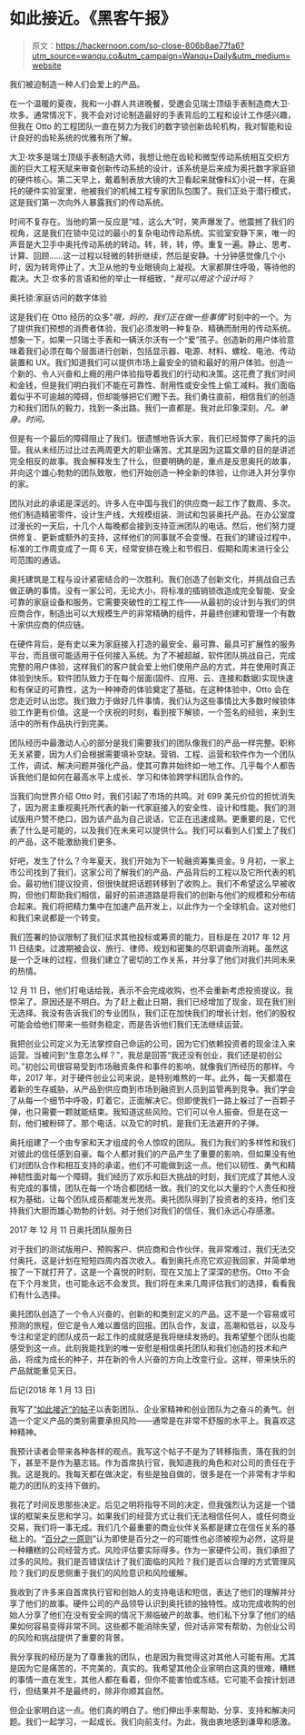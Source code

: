 # 如此接近。《黑客午报》

> 原文：<https://hackernoon.com/so-close-806b8ae77fa6?utm_source=wanqu.co&utm_campaign=Wanqu+Daily&utm_medium=website>

我们被迫制造一种人们会爱上的产品。

在一个温暖的夏夜，我和一小群人共进晚餐，受邀会见瑞士顶级手表制造商大卫·坎多。通常情况下，我不会对讨论制造最好的手表背后的工程和设计工作感兴趣，但我在 Otto 的工程团队一直在努力为我们的数字锁创新齿轮机构，我对智能和设计良好的齿轮系统的优雅有所了解。

大卫·坎多是瑞士顶级手表制造大师，我想让他在齿轮和微型传动系统相互交织方面的巨大工程天赋来审查创新传动系统的设计，该系统是后来成为奥托数字家庭锁的硬件核心。第二天早上，戴着制表放大镜的大卫看起来就像科幻小说一样，在奥托的硬件实验室里，他被我们的机械工程专家团队包围了。我们正处于潜行模式，这是我们第一次向外人暴露我们的传动系统。

时间不复存在。当他的第一反应是“哇，这么大”时，笑声爆发了。他震撼了我们的视角，这是我们在锁中见过的最小的复杂电动传动系统。实验室安静下来，唯一的声音是大卫手中奥托传动系统的转动。转，转，转，停。重复一遍。静止、思考、计算、回顾……这一过程以轻微的转折继续，然后是安静。十分钟感觉像几个小时，因为转弯停止了，大卫从他的专业眼镜向上凝视。大家都屏住呼吸，等待他的裁决。大卫·坎多的言语和他的举止一样细致，“*我可以用这个设计吗？*

奥托锁:家庭访问的数字体验

这是我们在 Otto 经历的众多"*哦，妈的，我们正在做一些事情*"时刻中的一个。为了提供我们预想的消费者体验，我们必须发明一种复杂、精确而耐用的传动系统。想象一下，如果一只瑞士手表和一辆沃尔沃有一个“爱”孩子。创造新的用户体验意味着我们必须在每个层面进行创新，包括显示器、电源、材料、螺栓、电池、传动装置和 UX。我们知道我们可以提供市场上最安全的锁和最好的用户体验。创造一个新的、令人兴奋和上瘾的用户体验指导着我们的行动和决策。这花费了我们时间和金钱，但是我们明白我们不能在可靠性、耐用性或安全性上偷工减料。我们面临着似乎不可逾越的障碍，但却能够把它们瞪下去。我们勇往直前，相信我们的创造力和我们团队的毅力，找到一条出路。我们一直都是。我对此印象深刻。*凡。单身。时间。*

但是有一个最后的障碍阻止了我们。很遗憾地告诉大家，我们已经暂停了奥托的运营。我从未经历过比过去两周更大的职业痛苦。尤其是因为这篇文章的目的是讲述完全相反的故事。我会解释发生了什么，但要明确的是，重点是反思奥托的故事，并向这个雄心勃勃的团队致敬，他们开始创造一种全新的体验，让你进入并分享你的家。

团队对此的承诺是深远的。许多人在中国与我们的供应商一起工作了数周、多次。他们制造精密零件，设计生产线，大规模组装、测试和包装奥托产品。在办公室度过漫长的一天后，十几个人每晚都会接到支持亚洲团队的电话。然后，他们努力提供修复、更新或额外的支持，这样他们的同事就不会变慢。在我们的建设过程中，标准的工作周变成了一周 6 天，经常安排在晚上和节假日、假期和周末进行全公司范围的通话。

奥托建筑是工程与设计紧密结合的一次胜利。我们创造了创新文化，并挑战自己去做正确的事情。没有一家公司，无论大小，将标准的插销锁改造成完全智能、安全可靠的家庭设备和服务。它需要突破性的工程工作——从最初的设计到与我们的供应商合作，制造出可以大规模生产的非常精确的组件，并最终创建和管理一个有数十家供应商的供应链。

在硬件背后，是有史以来为家庭接入打造的最安全、最可靠、最具可扩展性的服务平台，而且很可能适用于任何接入系统。为了不被超越，软件团队挑战自己，完成完整的用户体验，这样我们的客户就会爱上他们使用产品的方式，并在使用时真正体验到快乐。软件团队致力于在每个层面(固件、应用、云、连接和数据)实现快速和有保证的可靠性，这为一种神奇的体验奠定了基础，在这种体验中，Otto 会在您走近时认出您。我们致力于做好几件事情，我们认为这些事情比大多数时候锁体验工作更有价值。这是一个庆祝的时刻，看到按下解锁，一个签名的经验，来到生活中的所有作品执行到完美。

团队经历中最激动人心的部分是我们需要我们的团队像我们的产品一样完整。职称无关紧要，因为人们会根据需要填补空缺。营销、工程、运营和软件作为一个团队工作，调试、解决问题并强化产品，使其可靠并始终如一地工作。几乎每个人都告诉我他们是如何在最高水平上成长、学习和体验跨学科团队合作的。

当我们向世界介绍 Otto 时，我们引起了市场的共鸣。对 699 美元价位的担忧消失了，因为房主重视奥托所代表的新一代家庭接入的安全性、设计和性能。我们的测试版用户赞不绝口，因为该产品为自己说话，它正在迅速成熟。更重要的是，它代表了什么是可能的，以及我们在未来可以提供什么。我们可以看到人们爱上了我们的产品，这不能激励我们更多。

好吧，发生了什么？今年夏天，我们开始为下一轮融资筹集资金。9 月初，一家上市公司找到了我们，这家公司了解我们的产品、产品背后的工程以及它所代表的机会。最初他们提议投资，但很快就把话题转移到了收购上。我们不希望这么早被收购，但他们帮助我们相信，最好的前进道路是将我们的创新与他们的规模和分布结合起来。我们将把精力集中在加速产品开发上，以此作为一个全球机会。这对他们和我们来说都是一个转变。

我们签署的协议限制了我们征求其他投标或筹资的能力，目标是在 2017 年 12 月 11 日结束。过渡期被会议、旅行、律师、规划和密集的尽职调查所消耗。虽然这是一个乏味的过程，但我们建立了密切的工作关系，并分享了他们对我们共同未来的热情。

12 月 11 日，他们打电话给我，表示不会完成收购，也不会重新考虑投资提议。我惊呆了。原因还是不明白。为了赶上截止日期，我们已经增加了现金，现在我们别无选择。我没有告诉我们的专业团队，我们正在加快我们的增长计划，他们的股权可能会给他们带来一些财务稳定，而是告诉他们我们无法继续运营。

我把创业公司定义为无法掌控自己命运的公司，因为它们依赖投资者的现金注入来运营。当被问到“生意怎么样？”，我总是回答“我还没有创业，我们还是初创公司。”初创公司很容易受到市场融资条件和事件的影响，就像我们所经历的那样。今年，2017 年，对于硬件创业公司来说，是特别难熬的一年。此外，每一天都潜在着新的生存威胁，从产品到供应商到市场到融资到人员到监管再到竞争。我们学会了从每一个细节中呼吸，盯着它，正面解决它。但即使我们一路上躲过了一百颗子弹，也只需要一颗就能结束。我知道这些风险。它们可以令人振奋。但是在这一刻，他们被粉碎了。那个电话，以及它的时机，是我们无法避开的子弹。

奥托组建了一个由专家和天才组成的令人惊叹的团队。我们为我们的多样性和我们对彼此的信任感到自豪。每个人都对我们的产品产生了重要的影响，但如果没有他们对团队合作和相互支持的承诺，他们不可能做到这一点。他们以韧性、勇气和精神韧性面对每一个障碍。我们经历了欢乐和巨大挑战的时刻，我们完成了其他人没有完成的事情，团队在每一个场合都团结一致。我们的文化以大量的个人责任和授权为基础，让每个团队成员都能发光发亮。奥托团队得到了投资者的支持，他们支持我们大胆而雄心勃勃的计划。对于他们对我们的信任，我们永远心存感激。

2017 年 12 月 11 日奥托团队服务日

对于我们的测试版用户、预购客户、供应商和合作伙伴，我非常难过，我们无法交付奥托，这是计划在短短四周内首次收入。看到奥托点亮它欢迎我回家，并简单地按了一下就打开了，这是一个喜悦的时刻，现在又加上了深深的悲伤。Otto 不会在下个月发货，也可能永远不会发货。我们将在未来几周评估我们的选择，看看我们有什么选择。

奥托团队创造了一个令人兴奋的，创新的和类别定义的产品。这不是一个容易或可预测的旅程，但它是令人难以置信的回报。团队合作，友谊，高潮和低谷，以及与专注和坚定的团队成员一起工作的成就感是我将继续发扬的。我希望整个团队也能感受到这一点。此刻我能找到的唯一安慰是相信奥托团队和我们创造的技术和产品，将成为成长的种子，并在新的令人兴奋的方向上改变行业。这样，带来快乐的产品就能重见天日。

后记(2018 年 1 月 13 日)

我写了[“如此接近”的帖子](https://hackernoon.com/so-close-806b8ae77fa6?ref=hackernoon.com)以表彰团队、企业家精神和创业团队为之奋斗的勇气。创造一个定义产品的类别需要承担风险——通常是在非常不舒服的水平上。我喜欢这种精神。

我预计读者会带来各种各样的观点。我写这个帖子不是为了转移指责，落在我的剑下，甚至不是作为墓志铭。作为首席执行官，我知道我的角色和对公司的责任在于我。这是我的。我每天都在做决定，有些是独自做的，很多是在一个非常有才华和能力的团队的支持下做的。

我花了时间反思那些决定。后见之明将指导不同的决定，但我强烈认为这是一个错误的框架来反思和学习。如果我们的经营方式让我们无法相信任何人，或任何商业交易，我们将一事无成。我们几个最重要的商业伙伴关系都是建立在信任关系的基础上的。“[百分之一原则](https://en.wikipedia.org/wiki/The_One_Percent_Doctrine?ref=hackernoon.com)”认为即使是百分之一的可能性也必须被视为必然，这将是一种糟糕的公司经营方式。风险评估要实际得多。作为一家硬件公司，我们承担了过多的风险。我们是否错误估计了我们面临的风险？我们是否以合理的方式管理风险？我们的反思侧重于我们的风险意识和风险缓解。

我收到了许多来自首席执行官和创始人的支持电话和短信，表达了他们的理解并分享了他们的故事。硬件公司的产品领导认识到奥托锁的独特性。成功完成收购的创始人分享了他们在没有安全网的情况下濒临破产的故事。他们私下分享了他们的结果如何容易变得非常不同。这些都不能消除失望，但对话非常有帮助，为创业公司的风险和挑战提供了重要的背景。

我分享我的经历是为了尊重我的团队，也是因为我觉得这对其他人可能有用。尤其是因为它是痛苦的，不完美的，真实的。我希望其他企业家明白这真的很难，糟糕的事情一直在发生，其他人都在看着，但你不能害怕或冻结。它可能不会按计划进行，但结果并不是最终的，除非你顺其自然。

但企业家明白这一点。他们真的明白了。他们伸出手来帮助、分享、支持和解决问题。我们一起学习，一起成长。我们向前支付。为此，我由衷地感到谦卑和感激。
